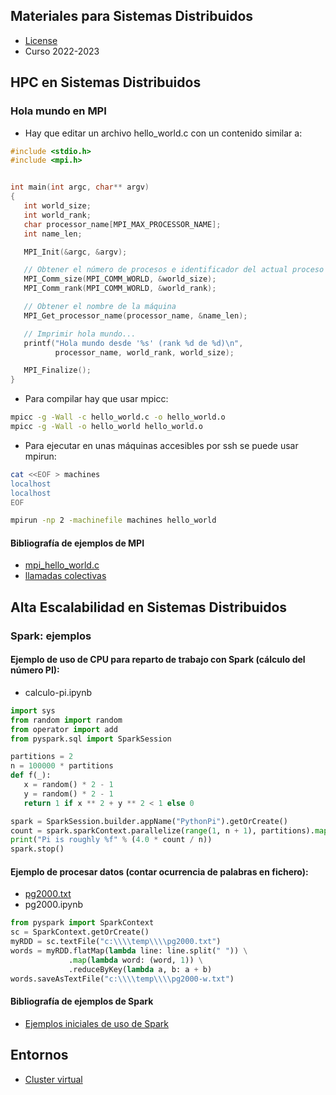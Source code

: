 ## Materiales para Sistemas Distribuidos

<html>
<ul>
<li> <a href="https://github.com/acaldero/uc3m_ssdd/blob/main/LICENSE">License</a> </li>
<li> Curso 2022-2023</li>
</ul>
</html>


## HPC en Sistemas Distribuidos

### Hola mundo en MPI

* Hay que editar un archivo hello_world.c con un contenido similar a:
``` C
#include <stdio.h>
#include <mpi.h>


int main(int argc, char** argv)
{
   int world_size;
   int world_rank;
   char processor_name[MPI_MAX_PROCESSOR_NAME];
   int name_len;

   MPI_Init(&argc, &argv);

   // Obtener el número de procesos e identificador del actual proceso (rank)
   MPI_Comm_size(MPI_COMM_WORLD, &world_size);
   MPI_Comm_rank(MPI_COMM_WORLD, &world_rank);

   // Obtener el nombre de la máquina
   MPI_Get_processor_name(processor_name, &name_len);

   // Imprimir hola mundo...
   printf("Hola mundo desde '%s' (rank %d de %d)\n",
          processor_name, world_rank, world_size);

   MPI_Finalize();
}
```

* Para compilar hay que usar mpicc:
``` bash
mpicc -g -Wall -c hello_world.c -o hello_world.o
mpicc -g -Wall -o hello_world hello_world.o
```

* Para ejecutar en unas máquinas accesibles por ssh se puede usar mpirun:
``` bash
cat <<EOF > machines
localhost
localhost
EOF

mpirun -np 2 -machinefile machines hello_world
```

#### Bibliografía de ejemplos de MPI

* [mpi_hello_world.c](https://github.com/mpitutorial/mpitutorial/blob/gh-pages/tutorials/mpi-hello-world/code/mpi_hello_world.c)
* [llamadas colectivas](https://github.com/mpitutorial/mpitutorial/tree/gh-pages/tutorials/mpi-broadcast-and-collective-communication)



## Alta Escalabilidad en Sistemas Distribuidos

### Spark: ejemplos

#### Ejemplo de uso de CPU para reparto de trabajo con Spark (cálculo del número PI):

* calculo-pi.ipynb
``` python
import sys
from random import random
from operator import add
from pyspark.sql import SparkSession

partitions = 2
n = 100000 * partitions
def f(_):
   x = random() * 2 - 1
   y = random() * 2 - 1
   return 1 if x ** 2 + y ** 2 < 1 else 0

spark = SparkSession.builder.appName("PythonPi").getOrCreate()
count = spark.sparkContext.parallelize(range(1, n + 1), partitions).map(f).reduce(add)
print("Pi is roughly %f" % (4.0 * count / n))
spark.stop()
```

#### Ejemplo de procesar datos (contar ocurrencia de palabras en fichero):

* [pg2000.txt](https://www.gutenberg.org/files/2000/2000-0.txt)
* pg2000.ipynb
``` python
from pyspark import SparkContext
sc = SparkContext.getOrCreate()
myRDD = sc.textFile("c:\\\\temp\\\\pg2000.txt")
words = myRDD.flatMap(lambda line: line.split(" ")) \
             .map(lambda word: (word, 1)) \
             .reduceByKey(lambda a, b: a + b)
words.saveAsTextFile("c:\\\\temp\\\\pg2000-w.txt")
```

#### Bibliografía de ejemplos de Spark

* [Ejemplos iniciales de uso de Spark](https://spark.apache.org/examples.html)


## Entornos

* [Cluster virtual]()
